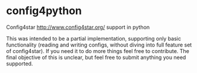 # config4python
Config4star http://www.config4star.org/ support in python

This was intended to be a partial implementation, supporting only basic functionality (reading and writing configs, without diving into full feature set of config4star). If you need it to do more things feel free to contribute. The final objective of this is unclear, but feel free to submit anything you need supported.
